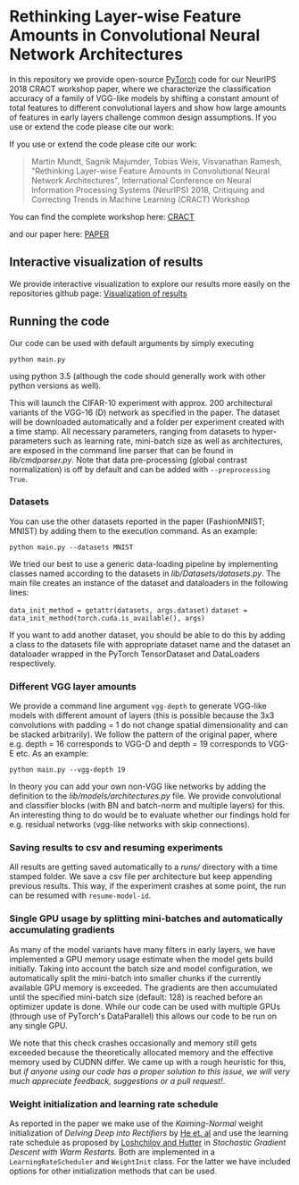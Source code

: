 # Rethinking Layer-wise Feature Amounts in Convolutional Neural Network Architectures

In this repository we provide open-source [PyTorch](https://pytorch.org) code for our NeurIPS 2018 CRACT workshop paper, where we characterize the classification accuracy of a family of VGG-like models by shifting a constant amount of total features to different convolutional layers and show how large amounts of features in early layers challenge common design assumptions. If you use or extend the code please cite our work:

If you use or extend the code please cite our work:

> Martin Mundt, Sagnik Majumder, Tobias Weis, Visvanathan Ramesh, "Rethinking Layer-wise Feature Amounts in Convolutional Neural Network Architectures", International Conference on Neural Information Processing Systems (NeurIPS) 2018, Critiquing and Correcting Trends in Machine Learning (CRACT) Workshop

You can find the complete workshop here: [CRACT](https://ml-critique-correct.github.io) 

and our paper here: [PAPER](https://www.dropbox.com/s/vjt0on2dxizzv8v/CRACT_2018_paper_19.pdf?dl=0)

## Interactive visualization of results
We provide interactive visualization to explore our results more easily on the repositories github page: [Visualization of results](https://mrtnmndt.github.io/Rethinking_CNN_Layerwise_Feature_Amounts/)

## Running the code
Our code can be used with default arguments by simply executing

`python main.py`

using python 3.5 (although the code should generally work with other python versions as well).

This will launch the CIFAR-10 experiment with approx. 200 architectural variants of the VGG-16 (D) network as specified in the paper. The dataset will be downloaded automatically and a folder per experiment created with a time stamp. All necessary parameters, ranging from datasets to hyper-parameters such as learning rate, mini-batch size as well as architectures, are exposed in the command line parser that can be found in *lib/cmdparser.py*. Note that data pre-processing (global contrast normalization) is off by default and can be added with `--preprocessing True`.

### Datasets
You can use the other datasets reported in the paper (FashionMNIST; MNIST) by adding them to the execution command. As an example: 

`python main.py --datasets MNIST`

We tried our best to use a generic data-loading pipeline by implementing classes named according to the datasets in *lib/Datasets/datasets.py*. The main file creates an instance of the dataset and dataloaders in the following lines: 

`data_init_method = getattr(datasets, args.dataset)`
`dataset = data_init_method(torch.cuda.is_available(), args)`

If you want to add another dataset, you should be able to do this by adding a class to the datasets file with appropriate dataset name and the dataset an dataloader wrapped in the PyTorch TensorDataset and DataLoaders respectively. 

### Different VGG layer amounts 
We provide a command line argument `vgg-depth` to generate VGG-like models with different amount of layers (this is possible because the 3x3 convolutions with padding = 1 do not change spatial dimensionality and can be stacked arbitrarily). We follow the pattern of the original paper, where e.g. depth = 16 corresponds to VGG-D and depth = 19 corresponds to VGG-E etc. As an example:

`python main.py --vgg-depth 19`

In theory you can add your own non-VGG like networks by adding the definition to the *lib/models/architectures.py* file. We provide convolutional and classifier blocks (with BN and batch-norm and multiple layers) for this. An interesting thing to do would be to evaluate whether our findings hold for e.g. residual networks (vgg-like networks with skip connections).

### Saving results to csv and resuming experiments
All results are getting saved automatically to a *runs/* directory with a time stamped folder. We save a csv file per architecture but keep appending previous results. This way, if the experiment crashes at some point, the run can be resumed with `resume-model-id`. 

### Single GPU usage by splitting mini-batches and automatically accumulating gradients
As many of the model variants have many filters in early layers, we have implemented a GPU memory usage estimate when the model gets build initially. Taking into account the batch size and model configuration, we automatically split the mini-batch into smaller chunks if the currently available GPU memory is exceeded. The gradients are then accumulated until the specified mini-batch size (default: 128) is reached before an optimizer update is done. While our code can be used with multiple GPUs (through use of PyTorch's DataParallel) this allows our code to be run on any single GPU. 

We note that this check crashes occasionally and memory still gets exceeded because the theoretically allocated memory and the effective memory used by CUDNN differ. We came up with a rough heuristic for this, but *if anyone using our code has a proper solution to this issue, we will very much appreciate feedback, suggestions or a pull request!*. 

### Weight initialization and learning rate schedule

As reported in the paper we make use of the *Kaiming-Normal* weight initialization of *Delving Deep into Rectifiers* by [He et. al](https://arxiv.org/abs/1502.01852) and use the learning rate schedule as proposed by [Loshchilov and Hutter](https://arxiv.org/abs/1608.03983) in *Stochastic Gradient Descent with Warm Restarts*.
Both are implemented in a `LearningRateScheduler` and `WeightInit` class. For the latter we have included options for other initialization methods that can be used. 


